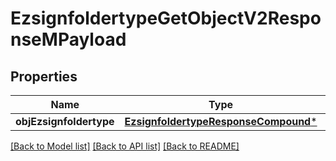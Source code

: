 # EzsignfoldertypeGetObjectV2ResponseMPayload

## Properties
Name | Type | Description | Notes
------------ | ------------- | ------------- | -------------
**objEzsignfoldertype** | [**EzsignfoldertypeResponseCompound***](EzsignfoldertypeResponseCompound.md) |  | 

[[Back to Model list]](../README.md#documentation-for-models) [[Back to API list]](../README.md#documentation-for-api-endpoints) [[Back to README]](../README.md)


